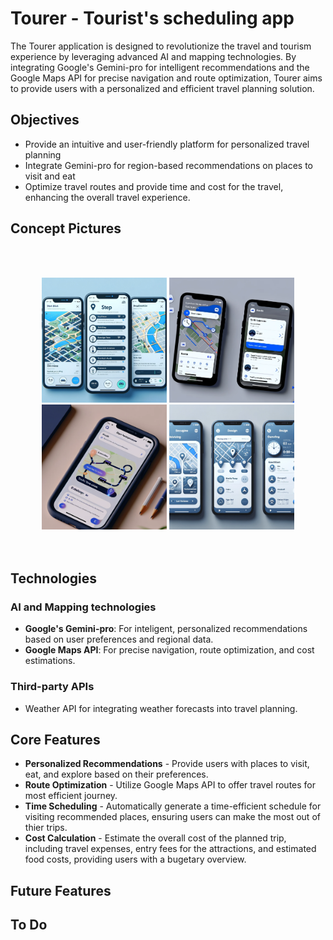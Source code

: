 # Tourer - Tourist's scheduling app

The Tourer application is designed to revolutionize the travel and tourism experience by leveraging advanced AI and mapping technologies. By integrating Google's Gemini-pro for intelligent recommendations and the Google Maps API for precise navigation and route optimization, Tourer aims to provide users with a personalized and efficient travel planning solution.

## Objectives
* Provide an intuitive and user-friendly platform for personalized travel planning
* Integrate Gemini-pro for region-based recommendations on places to visit and eat
* Optimize travel routes and provide time and cost for the travel, enhancing the overall travel experience.

## Concept Pictures
<br></br>
<div align="center">
<img src="https://github.com/Picbridge/Tourer/blob/main/references/ref1.png" width = "200" height = "200"/>
<img src="https://github.com/Picbridge/Tourer/blob/main/references/ref2.png" width = "200" height = "200"/>
<img src="https://github.com/Picbridge/Tourer/blob/main/references/ref3.png" width = "200" height = "200"/>
<img src="https://github.com/Picbridge/Tourer/blob/main/references/ref4.png" width = "200" height = "200"/>
</div>
<br></br>

## Technologies

### AI and Mapping technologies
* **Google's Gemini-pro**: For inteligent, personalized recommendations based on user preferences and regional data.
* **Google Maps API**: For precise navigation, route optimization, and cost estimations.

### Third-party APIs
* Weather API for integrating weather forecasts into travel planning.

## Core Features 
* **Personalized Recommendations** - Provide users with places to visit, eat, and explore based on their preferences.
* **Route Optimization** - Utilize Google Maps API to offer travel routes for most efficient journey.
* **Time Scheduling** - Automatically generate a time-efficient schedule for visiting recommended places, ensuring users can make the most out of thier trips.
* **Cost Calculation** - Estimate the overall cost of the planned trip, including travel expenses, entry fees for the attractions, and estimated food costs, providing users with a bugetary overview.
  
## Future Features


## To Do


